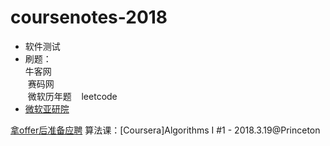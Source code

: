 # coursenotes-2018
* 软件测试
* 刷题：  
  牛客网  
  赛码网  
  微软历年题  
  leetcode  
* [微软亚研院](https://www.zhihu.com/question/50512586)  

[拿offer后准备应聘](http://www.1point3acres.com/bbs/thread-350438-1-1.html)
算法课：[Coursera]Algorithms I #1 - 2018.3.19@Princeton
